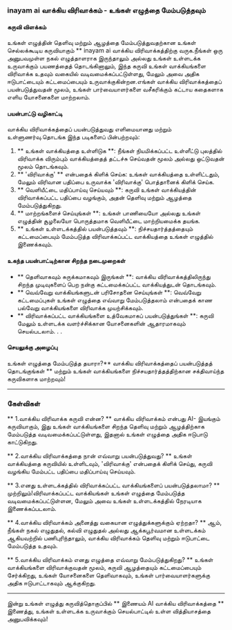 ### inayam ai வாக்கிய விரிவாக்கம் - உங்கள் எழுத்தை மேம்படுத்தவும்

#### கருவி விளக்கம்
உங்கள் எழுத்தின் தெளிவு மற்றும் ஆழத்தை மேம்படுத்துவதற்கான உங்கள் செல்லக்கூடிய கருவியாகும் ** inayam ai வாக்கிய விரிவாக்கத்திற்கு வருக.நீங்கள் ஒரு அனுபவமுள்ள நகல் எழுத்தாளராக இருந்தாலும் அல்லது உங்கள் உள்ளடக்க உருவாக்கும் பயணத்தைத் தொடங்கினாலும், இந்த கருவி உங்கள் வாக்கியங்களை விரிவாக்க உதவும் வகையில் வடிவமைக்கப்பட்டுள்ளது, மேலும் அவை அதிக ஈடுபாட்டையும் கட்டமைப்பையும் உருவாக்குகின்றன.எங்கள் வாக்கிய விரிவாக்கத்தைப் பயன்படுத்துவதன் மூலம், உங்கள் பார்வையாளர்களை வசீகரிக்கும் கட்டாய கதைகளாக எளிய யோசனைகளை மாற்றலாம்.

#### பயன்பாட்டு வழிகாட்டி
வாக்கிய விரிவாக்கத்தைப் பயன்படுத்துவது எளிமையானது மற்றும் உள்ளுணர்வு.தொடங்க இந்த படிகளைப் பின்பற்றவும்:

1. ** உங்கள் வாக்கியத்தை உள்ளிடுக **: நீங்கள் நியமிக்கப்பட்ட உள்ளீட்டு புலத்தில் விரிவாக்க விரும்பும் வாக்கியத்தைத் தட்டச்சு செய்வதன் மூலம் அல்லது ஒட்டுவதன் மூலம் தொடங்கவும்.
2. ** 'விரிவாக்கு' ** என்பதைக் கிளிக் செய்க: உங்கள் வாக்கியத்தை உள்ளிட்டதும், மேலும் விரிவான பதிப்பை உருவாக்க 'விரிவாக்கு' பொத்தானைக் கிளிக் செய்க.
3. ** வெளியீட்டை மதிப்பாய்வு செய்யவும் **: கருவி உங்கள் வாக்கியத்தின் விரிவாக்கப்பட்ட பதிப்பை வழங்கும், அதன் தெளிவு மற்றும் ஆழத்தை மேம்படுத்துகிறது.
4. ** மாற்றங்களைச் செய்யுங்கள் **: உங்கள் பாணியையோ அல்லது உங்கள் எழுத்தின் சூழலையோ பொருத்தமாக வெளியீட்டை மாற்றியமைக்க தயங்க.
5. ** உங்கள் உள்ளடக்கத்தில் பயன்படுத்தவும் **: நிச்சயதார்த்தத்தையும் கட்டமைப்பையும் மேம்படுத்த விரிவாக்கப்பட்ட வாக்கியத்தை உங்கள் எழுத்தில் இணைக்கவும்.

#### உகந்த பயன்பாட்டிற்கான சிறந்த நடைமுறைகள்
- ** தெளிவாகவும் சுருக்கமாகவும் இருங்கள் **: வாக்கிய விரிவாக்கத்திலிருந்து சிறந்த முடிவுகளைப் பெற நன்கு கட்டமைக்கப்பட்ட வாக்கியத்துடன் தொடங்கவும்.
- ** வெவ்வேறு வாக்கியங்களுடன் பரிசோதனை செய்யுங்கள் **: வெவ்வேறு கட்டமைப்புகள் உங்கள் எழுத்தை எவ்வாறு மேம்படுத்தலாம் என்பதைக் காண பல்வேறு வாக்கியங்களை விரிவாக்க முயற்சிக்கவும்.
- ** விரிவாக்கப்பட்ட வாக்கியங்களை உத்வேகமாகப் பயன்படுத்துங்கள் **: கருவி மேலும் உள்ளடக்க வளர்ச்சிக்கான யோசனைகளின் ஆதாரமாகவும் செயல்படலாம்.
.
.

#### செயலுக்கு அழைப்பு
உங்கள் எழுத்தை மேம்படுத்த தயாரா?** வாக்கிய விரிவாக்கத்தைப் பயன்படுத்தத் தொடங்குங்கள் ** மற்றும் உங்கள் வாக்கியங்களை நிச்சயதார்த்தத்திற்கான சக்திவாய்ந்த கருவிகளாக மாற்றவும்!

---

### கேள்விகள்

** 1.வாக்கிய விரிவாக்க கருவி என்ன? **
வாக்கிய விரிவாக்கம் என்பது AI- இயங்கும் கருவியாகும், இது உங்கள் வாக்கியங்களை சிறந்த தெளிவு மற்றும் ஆழத்திற்காக மேம்படுத்த வடிவமைக்கப்பட்டுள்ளது, இதனால் உங்கள் எழுத்தை அதிக ஈடுபாடு காட்டுகிறது.

** 2.வாக்கிய விரிவாக்கத்தை நான் எவ்வாறு பயன்படுத்துவது? **
உங்கள் வாக்கியத்தை கருவியில் உள்ளிடவும், 'விரிவாக்கு' என்பதைக் கிளிக் செய்து, கருவி வழங்கிய மேம்பட்ட பதிப்பை மதிப்பாய்வு செய்யவும்.

** 3.எனது உள்ளடக்கத்தில் விரிவாக்கப்பட்ட வாக்கியங்களைப் பயன்படுத்தலாமா? **
முற்றிலும்!விரிவாக்கப்பட்ட வாக்கியங்கள் உங்கள் எழுத்தை மேம்படுத்த வடிவமைக்கப்பட்டுள்ளன, மேலும் அவை உங்கள் உள்ளடக்கத்தில் நேரடியாக இணைக்கப்படலாம்.

** 4.வாக்கிய விரிவாக்கம் அனைத்து வகையான எழுத்துக்களுக்கும் ஏற்றதா? **
ஆம், நீங்கள் நகல் எழுதுதல், கல்வி எழுதுதல் அல்லது ஆக்கபூர்வமான உள்ளடக்கம் ஆகியவற்றில் பணிபுரிந்தாலும், வாக்கிய விரிவாக்கம் தெளிவு மற்றும் ஈடுபாட்டை மேம்படுத்த உதவும்.

** 5.வாக்கிய விரிவாக்கம் எனது எழுத்தை எவ்வாறு மேம்படுத்துகிறது? **
உங்கள் வாக்கியங்களை விரிவாக்குவதன் மூலம், கருவி ஆழத்தையும் கட்டமைப்பையும் சேர்க்கிறது, உங்கள் யோசனைகளை தெளிவாகவும், உங்கள் பார்வையாளர்களுக்கு அதிக ஈடுபாட்டாகவும் ஆக்குகிறது.

---

இன்று உங்கள் எழுத்து கருவித்தொகுப்பில் ** இணையம் AI வாக்கிய விரிவாக்கத்தை ** இணைத்து, உங்கள் உள்ளடக்க உருவாக்கும் செயல்பாட்டில் உள்ள வித்தியாசத்தை அனுபவிக்கவும்!